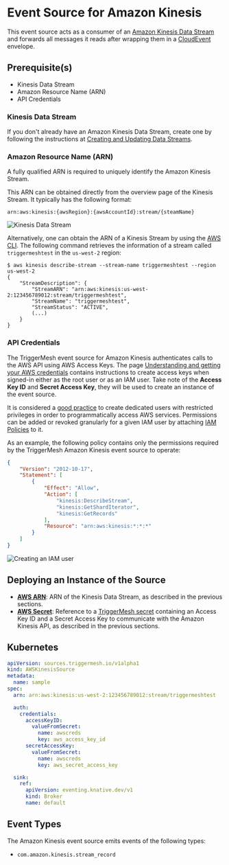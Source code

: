 # Event Source for Amazon Kinesis

This event source acts as a consumer of an [Amazon Kinesis Data Stream][kinesis-docs] and forwards all messages it reads
after wrapping them in a [CloudEvent][ce] envelope.

## Prerequisite(s)

- Kinesis Data Stream
- Amazon Resource Name (ARN)
- API Credentials

### Kinesis Data Stream

If you don't already have an Amazon Kinesis Data Stream, create one by following the instructions at [Creating and
Updating Data Streams][kinesis-stream-create].

### Amazon Resource Name (ARN)

A fully qualified ARN is required to uniquely identify the Amazon Kinesis Stream.

This ARN can be obtained directly from the overview page of the Kinesis Stream. It typically has the following format:

```
arn:aws:kinesis:{awsRegion}:{awsAccountId}:stream/{steamName}
```

![Kinesis Data Stream](../../assets/images/awskinesis-source/stream-1.png)

Alternatively, one can obtain the ARN of a Kinesis Stream by using the [AWS CLI][aws-cli]. The following command
retrieves the information of a stream called `triggermeshtest` in the `us-west-2` region:

```console
$ aws kinesis describe-stream --stream-name triggermeshtest --region us-west-2
{
    "StreamDescription": {
        "StreamARN": "arn:aws:kinesis:us-west-2:123456789012:stream/triggermeshtest",
        "StreamName": "triggermeshtest",
        "StreamStatus": "ACTIVE",
        (...)
    }
}
```

### API Credentials

The TriggerMesh event source for Amazon Kinesis authenticates calls to the AWS API using AWS Access Keys. The page
[Understanding and getting your AWS credentials][accesskey] contains instructions to create access keys when signed-in
either as the root user or as an IAM user. Take note of the **Access Key ID** and **Secret Access Key**, they will be
used to create an instance of the event source.

It is considered a [good practice][iam-bestpractices] to create dedicated users with restricted privileges in order to
programmatically access AWS services. Permissions can be added or revoked granularly for a given IAM user by attaching
[IAM Policies][iam-policies] to it.

As an example, the following policy contains only the permissions required by the TriggerMesh Amazon Kinesis event
source to operate:

```json
{
    "Version": "2012-10-17",
    "Statement": [
        {
            "Effect": "Allow",
            "Action": [
                "kinesis:DescribeStream",
                "kinesis:GetShardIterator",
                "kinesis:GetRecords"
            ],
            "Resource": "arn:aws:kinesis:*:*:*"
        }
    ]
}
```

![Creating an IAM user](../../assets/images/awskinesis-source/iam-user-1.png)

## Deploying an Instance of the Source

- [**AWS ARN**][arn]: ARN of the Kinesis Data Stream, as described in the previous sections.
- [**AWS Secret**][accesskey]: Reference to a [TriggerMesh secret][tm-secret] containing an Access Key ID and a Secret
  Access Key to communicate with the Amazon Kinesis API, as described in the previous sections.

## Kubernetes

```yaml
apiVersion: sources.triggermesh.io/v1alpha1
kind: AWSKinesisSource
metadata:
  name: sample
spec:
  arn: arn:aws:kinesis:us-west-2:123456789012:stream/triggermeshtest

  auth:
    credentials:
      accessKeyID:
        valueFromSecret:
          name: awscreds
          key: aws_access_key_id
      secretAccessKey:
        valueFromSecret:
          name: awscreds
          key: aws_secret_access_key

  sink:
    ref:
      apiVersion: eventing.knative.dev/v1
      kind: Broker
      name: default
```


## Event Types

The Amazon Kinesis event source emits events of the following types:

- `com.amazon.kinesis.stream_record`

[arn]: https://docs.aws.amazon.com/IAM/latest/UserGuide/list_amazonkinesis.html#amazonkinesis-resources-for-iam-policies
[accesskey]: https://docs.aws.amazon.com/general/latest/gr/aws-sec-cred-types.html#access-keys-and-secret-access-keys
[aws-cli]: https://aws.amazon.com/cli/
[iam-bestpractices]: https://docs.aws.amazon.com/general/latest/gr/aws-access-keys-best-practices.html#iam-user-access-keys
[iam-policies]: https://docs.aws.amazon.com/IAM/latest/UserGuide/access_policies.html

[kinesis-docs]: https://docs.aws.amazon.com/streams/latest/dev/introduction.html
[kinesis-stream-create]: https://docs.aws.amazon.com/streams/latest/dev/amazon-kinesis-streams.html

[tm-secret]: ../secrets.md

[ce]: https://cloudevents.io/
